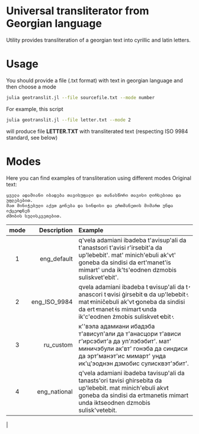 # Universal transliterator from Georgian language
Utility provides transliteration of a georgian text into cyrillic and latin letters.

# Usage
You should provide a file (.txt format) with text in georgian language and then choose a mode
```bash
julia geotranslit.jl --file sourcefile.txt --mode number
```
For example, this script
```bash
julia geotranslit.jl --file letter.txt --mode 2
```
will produce file __LETTER.TXT__ with transliterated text (respecting ISO 9984 standard, see below)

# Modes
Here you can find examples of transliteration using different modes
Original text:
```
ყველა ადამიანი იბადება თავისუფალი და თანასწორი თავისი ღირსებითა და უფლებებით.
მათ მინიჭებული აქვთ გონება და სინდისი და ერთმანეთის მიმართ უნდა იქცეოდნენ 
ძმობის სულისკვეთებით.
```
|    mode    |   Description     |   Example                    |
|:----------:|------------------:|:-----------------------------|
|      1     | eng_default       | q'vela adamiani ibadeba t'avisup'ali da t'anastsori t'avisi r'irsebit'a da up'lebebit'. mat' minich'ebuli ak'vt' goneba da sindisi da ert'manet'is mimart' unda ik'ts'eodnen dzmobis suliskvet'ebit'.     |
|      2     | eng_ISO_9984      | qvela adamiani ibadeba t̕ avisup'ali da t̕ anascori t̕ avisi ġirsebit̕ a da up'lebebit̕ . mat̕  miničebuli ak'vt̕  goneba da sindisi da ert̕ manet̕ is mimart̕  unda ik'c'eodnen żmobis suliskvet̕ ebit̕ .  |
|      3     | ru_custom         | к''вэла адамиани ибадэба т'ависуп'али да т'анасцори т'ависи г'ирсэбит'а да уп'лэбэбит'. мат' миничэбули ак'вт' гонэба да синдиси да эрт'манэт'ис мимарт' унда ик'ц'эоднэн дзмобис сулисквэт'эбит'.   |
|      4     | eng_national      | q'vela adamiani ibadeba tavisup'ali da tanasts'ori tavisi ghirsebita da up'lebebit. mat minich'ebuli akvt goneba da sindisi da ertmanetis mimart unda iktseodnen dzmobis sulisk'vetebit.
 |
